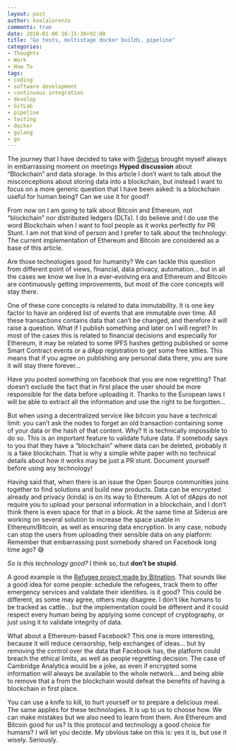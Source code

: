 ```yaml
---
layout: post
author: koalalorenzo
comments: true
date: 2018-01-06 16:15:30+02:00
title: "Go tests, multistage docker builds, pipeline"
categories:
- Thoughts
- Work
- How To
tags:
- coding
- software development
- continuous integration
- develop
- GitLab
- pipeline
- testing
- docker
- golang
- go
---
```

The journey that I have decided to take with [Siderus](https://siderus.io/) 
brought myself always in embarrassing moment on meetings **Hyped discussion** 
about “Blockchain” and data storage. In this article I don’t want to talk about 
the misconceptions about storing data into a blockchain, but instead I want to 
focus on a more generic question that I have been asked: Is a blockchain useful 
for human being? Can we use it for good?

From now on I am going to talk about Bitcoin and Ethereum, not “blockchain” nor 
distributed ledgers (DLTs). I do believe and I do use the word Blockchain when I
want to fool people as it works perfectly for PR Stunt. I am not that kind of 
person and I prefer to talk about the technology: The current implementation of 
Ethereum and Bitcoin are considered as a base of this article.

Are those technologies good for humanity? We can tackle this question from 
different point of views, financial, data privacy, automation... but in all the 
cases we know we live in a ever-evolving era and Ethereum and Bitcoin are 
continuously getting improvements, but most of the core concepts will stay 
there.

One of these core concepts is related to data immutability. It is one key factor
to have an ordered list of events that are immutable over time. All these 
transactions contains data that can’t be changed, and therefore it will raise a 
question. What if I publish something and later on I will regret? In most of the
cases this is related to financial decisions and especially for Ethereum, it may
be related to some IPFS hashes getting published or some Smart Contract events 
or a dApp registration to get some free kitties. This means that if you agree 
on publishing any personal data there, you are sure it will stay there 
forever... 

Have you posted something on facebook that you are now regretting? That doesn’t 
exclude the fact that in first place the user should be more responsible for the
data before uploading it. Thanks to the European laws I will be able to extract 
all the information and use the right to be forgotten... 

But when using a decentralized service like bitcoin you have a technical limit: 
you can’t ask the nodes to forget an old transaction containing some of your 
data or the hash of that content. Why? It is technically impossible to do so. 
This is an important feature to validate future data. If somebody says to you 
that they have a “blockchain” where data can be deleted, probably it is a fake 
blockchain. That is why a simple white paper with no technical details about 
how it works may be just a PR stunt. Document yourself before using any 
technology! 

Having said that, when there is an issue the Open Source communities joins 
together to find solutions and build new products. Data can be encrypted 
already and privacy (kinda) is on its way to Ethereum. A lot of dApps do not 
require you to upload your personal information in a blockchain, and I don’t 
think there is even space for that in a block. At the same time at Siderus are 
working on several solution to increase the space usable in Ethereum/Bitcoin, 
as well as ensuring data encryption. In any case, nobody can stop the users 
from uploading their sensible data on any platform: Remember that embarrassing 
post somebody shared on Facebook long time ago? 😅


_So is this technology good?_ I think so, but **don’t be stupid**.

A good example is the [Refugee project made by Bitnation](https://refugees.bitnation.co/). 
That sounds like a good idea for some people: schedule the refugees, track them 
to offer emergency  services and validate their identities. is it good? This 
could be different, as some may agree, others may disagree. I don’t like humans 
to be tracked as cattle... but the implementation could be different and it 
could respect every human being by applying some concept of cryptography, or 
just using it to validate integrity of data.

What about a Ethereum-based Facebook? This one is more interesting, because it 
will reduce censorship, help exchanges of ideas... but by removing the control 
over the data that Facebook has, the platform could breach the ethical limits, 
as well as people regretting decision. The case of Cambridge Analytica would be 
a joke, as even if encrypted some information will always be available to the 
whole network... and being able to remove that a from the blockchain would 
defeat the benefits of having a blockchain in first place.

You can use a knife to kill, to hurt yourself or to prepare a delicious meal. 
The same applies for these technologies. It is up to us to choose how. We can 
make mistakes but we also need to learn from them. Are Ethereum and Bitcoin 
good for us? Is this protocol and technology a good choice for humans? I will 
let you decide. My obvious take on this is: yes it is, but use it wisely. 
Seriously.

